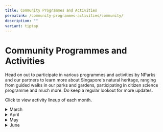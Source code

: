 ```yaml
---
title: Community Programmes and Activities
permalink: /community-programmes-activities/community/
description: ""
variant: tiptap
---
```

<h1><strong>Community Programmes and Activities</strong></h1>
<p>Head on out to participate in various programmes and activities by NParks
and our partners to learn more about Singapore's natural heritage, ranging
from guided walks in our parks and gardens, participating in citizen science
programme and much more. Do keep a regular lookout for more updates.</p>
<p></p>
<p>Click to view activity lineup of each month.</p>
<p></p>
<div data-type="detailGroup" class="isomer-accordion isomer-accordion-white">
<details class="isomer-details">
<summary>March</summary>
<div data-type="detailsContent" class="isomer-details-content">
<p>Table</p>
<table>
<tbody>
<tr>
<th rowspan="1" colspan="1">
<p>Date</p>
</th>
<th rowspan="1" colspan="1">
<p>Event</p>
</th>
<th rowspan="1" colspan="1">
<p>How to Register</p>
</th>
</tr>
<tr>
<td rowspan="1" colspan="1">
<p>2 March 2024 to 30 June 2024</p>
</td>
<td rowspan="1" colspan="1">
<p><strong>OWN Travelling Roadshow 2024 (Library Tour)</strong>
</p>
<div class="isomer-image-wrapper">
<img style="width: 100%;" height="auto" width="100%" alt="" src="/images/OWN_Travelling_Roadshow___FOB_Cross_Publicity.jpg">
</div>
<p>The OWN Initiative is an islandwide outreach programme promoting human-wildlife
coexistence in Singapore. The campaign will be touring around several libraries
till June, to engage the public through storytelling, hands-on activities
and expert talks by our partnering groups. Join the roving roadshow and
learn how we can foster a harmonious relationship with our wild neighbours.</p>
</td>
<td rowspan="1" colspan="1">
<p>Click <a href="www.ourwildneighbours.sg" rel="noopener noreferrer nofollow" target="_blank">here</a> to
visit the website.</p>
<p>Click <a href="www.instagram.com/ourwildneighbours" rel="noopener noreferrer nofollow" target="_blank">here</a> to
visit the Instagram page.</p>
</td>
</tr>
<tr>
<td rowspan="1" colspan="1">
<p>2 March 2024 - 1 September 2024 (9am - 6pm)</p>
</td>
<td rowspan="1" colspan="1">
<p><strong>Ethnobotany and Diversity of Figs.</strong>
</p>
<p></p>
<p>This exhibition showcases the diversity and ethnobotany of figs, with
a particular focus on the species native to Singapore and Southeast Asia.
Many fig species can be observed in the Singapore Botanic Gardens, such
as in the Rain Forest, the Jacob Ballas Children’s Garden, Eco-Garden and
at various other locations.</p>
<p></p>
<p>Closed on the last Wednesday of every month.</p>
</td>
<td rowspan="1" colspan="1">
<p>Click <a href="https://www.nparks.gov.sg/sbg/whats-happening/calendar-of-events/exhibition_ethnobotany-and-diversity-of-figs-mar-2024" rel="noopener noreferrer nofollow" target="_blank">here</a> to
visit the website for more information.</p>
<p></p>
<p></p>
</td>
</tr>
</tbody>
</table>
</div>
</details>
<details class="isomer-details">
<summary>April</summary>
<div data-type="detailsContent" class="isomer-details-content">
<p>Table</p>
<table>
<tbody>
<tr>
<th rowspan="1" colspan="1">
<p>Date</p>
</th>
<th rowspan="1" colspan="1">
<p>Event</p>
</th>
<th rowspan="1" colspan="1">
<p>How to Register</p>
</th>
</tr>
<tr>
<td rowspan="1" colspan="1">
<p>Programme Round Duration: 6 April 2024 - 26 April 2024</p>
<p></p>
<p>Training Date: 6 April 2024 (9 AM - 12 PM)</p>
<p></p>
<p>Live Session: 17 April 2024 (7:30 PM - 9 PM)</p>
</td>
<td rowspan="1" colspan="1">
<p><strong>Cyber Spotter Programme 2.0 April 2024</strong>
</p>
<div class="isomer-image-wrapper">
<img style="width: 100%" height="auto" width="100%" alt="" src="/images/CSV_KV_2024JAN_Main_3334x1564.png">
</div>
<p>Cyber Spotter Programme 2.0 is a key citizen scientist component of the
Coalition to End Wildlife Trafficking Online. Empowering people to be part
of the solution by helping to detect and report illegal online listings.
Selected volunteers will undergo training to identify prohibited wildlife
products online and report any suspicious content to WWF. WWF will review
the listings and work with the participating members of the Coalition to
End Wildlife Trafficking Online to take further actions.</p>
</td>
<td rowspan="1" colspan="1">
<p>Click <a href="https://cyberspotter.wwf.sg/" rel="noopener noreferrer nofollow" target="_blank">here</a> to
view website for more information.</p>
<p>Click <a href="https://ujdqi6q2l7r.typeform.com/to/vygMEDc9" rel="noopener noreferrer nofollow" target="_blank">here</a> to
register.</p>
</td>
</tr>
<tr>
<td rowspan="1" colspan="1">
<p>6 April 2024 (8.30am – 10.30 am) and 4 May 2024 (8.30am – 10.30am)</p>
</td>
<td rowspan="1" colspan="1">
<p><strong>Walk With Your Neighbours @ Chestnut Nature Park</strong>
</p>
<div class="isomer-image-wrapper">
<img style="width: 100%" height="auto" width="100%" alt="" src="/images/B443A381_80DA_488F_B9D7_4BE036244270.jpg">
</div>
<p>Come join us in the morning for a nature walk hosted by residents, for
residents! Learn about Chestnut Nature Park's flora and fauna, and hear
about the area's history. Our guided walk is suitable for all ages, so
bring your family and friends down to explore the Park, and perhaps even
spot some of our local wildlife!</p>
</td>
<td rowspan="1" colspan="1">
<p>Free for public to attend.</p>
<p>Click <a href="https://www.eventbrite.sg/o/friends-of-chestnut-nature-park-20094180493" rel="noopener noreferrer nofollow" target="_blank">here</a> to
register on Eventbrite.</p>
<p>Click <a href="https://www.facebook.com/friendsofchestnut/" rel="noopener noreferrer nofollow" target="_blank">here</a> to
visit the Facebook page.</p>
</td>
</tr>
<tr>
<td rowspan="1" colspan="1">
<p>13 April 2024 (9:30am - 11.30am)</p>
</td>
<td rowspan="1" colspan="1">
<p><strong>Heritage on the Hill Guided Tour.</strong>
</p>
<p>Did you know that the history of Fort Canning dates to the 14th century?
Check out the ancient artefacts from the hill, and join us on a journey
that highlights the changing faces of Fort Canning, from the ancient 14th
century to the colonial 19th century and beyond!</p>
</td>
<td rowspan="1" colspan="1">
<p>Click <a href="https://beta.nparks.gov.sg/visit/events/event-detail/FCP_HT1/336_Heritage-on-the-Hill-Guided-Tour" rel="noopener noreferrer nofollow" target="_blank">here</a> to
register.</p>
</td>
</tr>
<tr>
<td rowspan="1" colspan="1">
<p>20 April 2024 (9am - 10.30am)</p>
</td>
<td rowspan="1" colspan="1">
<p><strong>Apr 2024 GDO Nature Walk - Therapeutic Horticulture Experience.</strong>
</p>
<p>Have you gone on a therapeutic garden tour? Join us and explore the restorative
benefits of therapeutic horticulture in our green spaces. This experience
is for anyone who needs a moment of peace and tranquility. Led by trained
guides, it is crafted to promote low-intensity exercise, stimulate memory,
encourage positive social interactions, and foster mindfulness.</p>
</td>
<td rowspan="1" colspan="1">
<p>Registration will open at 10am on 5 Apr 2024, and will close either 3
days before the event or when fully registered. Successful registrants
will receive a confirmation email 3 days before the tour. You will be placed
on our waiting list if the programme is full.</p>
<p></p>
<p>Click <a href="https://beta.nparks.gov.sg/visit/events/event-detail/GDO24_17/353_Apr-2024-GDO-Nature-Walk-Therapeutic-Horticulture-Experience" rel="noopener noreferrer nofollow" target="_blank">here</a> to
register.</p>
</td>
</tr>
<tr>
<td rowspan="1" colspan="1">
<p>20 April 2024 (9am - 10.30am)</p>
</td>
<td rowspan="1" colspan="1">
<p><strong>Apr 2024 GDO Gardening Series - Best Air Plants for a Modern Gardener.</strong>
</p>
<p>Join Mr. Kevin Cheong from Pick A Plant to discover the top five essential
Tillandsia varieties that flourish in Singapore's climate, and uncover
the techniques for nurturing these exquisite air plants.</p>
<p>
<br>
</p>
<p>Seats are limited, so sign up early to secure your spot!</p>
</td>
<td rowspan="1" colspan="1">
<p>Registration will open at 10am on 5 Apr 2024, and will close either 3
days before the event or when fully registered. Successful registrants
will receive a confirmation email 3 days before the talk. You will be placed
on our waiting list if the programme is full.</p>
<p></p>
<p>Click <a href="https://beta.nparks.gov.sg/visit/events/event-detail/GDO24_18/363_Apr-2024-GDO-Gardening-Series-Best-Air-Plants-for-a-Modern-Gardener" rel="noopener noreferrer nofollow" target="_blank">here</a> to
register.</p>
</td>
</tr>
<tr>
<td rowspan="1" colspan="1">
<p>20 April 2024 (9am - 11am)</p>
</td>
<td rowspan="1" colspan="1">
<p><strong>Trees of the Fort Guided Tour.</strong>
</p>
<p>The Trees of the Fort guided tour takes you to beautiful trees at Fort
Canning Park amidst a backdrop of lush greenery and rich history. Fort
Canning Hill, on which the park sits, once housed a Malay Kingdom in the
14th century. It was also the place of residence for several governors
and was even transformed into a fort in the 1860s.&nbsp;</p>
</td>
<td rowspan="1" colspan="1">
<p>Click <a href="https://beta.nparks.gov.sg/visit/events/event-detail/FCP_TF1/344_Trees-of-the-Fort-Guided-Tour" rel="noopener noreferrer nofollow" target="_blank">here</a> to
register.</p>
</td>
</tr>
<tr>
<td rowspan="1" colspan="1">
<p>20 April 2024 (10am - 11am)</p>
</td>
<td rowspan="1" colspan="1">
<p><strong>Apr 2024 GDO Nature Walk - Orchid Garden Tour.</strong>
</p>
<p>Indulge in the enchanting world of orchids with our short and sweet Orchid
Garden Tour! Let the friendly volunteer guides, from The Orchid Society
of South East Asia (OSSEA), take you on a journey through stunning displays
of vibrant colours and sweet fragrances. Sign up now to discover the beauty
of orchids!</p>
</td>
<td rowspan="1" colspan="1">
<p>Registration will open at 10 am on 5 Apr 2024 and will close either 3
days before the event or when fully registered. Successful registrants
will receive a confirmation email 3 days before the tour. You will be placed
on our waiting list if the programme is full.</p>
<p></p>
<p>Click <a href="https://beta.nparks.gov.sg/visit/events/event-detail/GDO24_16/352_Apr-2024-GDO-Nature-Walk-Orchid-Garden-Tour" rel="noopener noreferrer nofollow" target="_blank">here</a> to
register.</p>
</td>
</tr>
<tr>
<td rowspan="1" colspan="1">
<p>27 April 2024 (10am - 11.30am)</p>
</td>
<td rowspan="1" colspan="1">
<p><strong>Fort Canning Galleries Guided Tour.</strong>
</p>
<p>Join us on a guided tour of the Fort Canning Heritage Gallery, which traces
the rich history of the hill and showcases the rare artefacts found here.
This tour will also take you to the Spice Gallery, which looks at the history
of spices and spice traders in Singapore, and is nestled in Singapore's
most diverse spice garden.</p>
</td>
<td rowspan="1" colspan="1">
<p>Click <a href="https://beta.nparks.gov.sg/visit/events/event-detail/FCP_GT1/347_Fort-Canning-Galleries-Guided-Tour" rel="noopener noreferrer nofollow" target="_blank">here</a> to
register.</p>
</td>
</tr>
<tr>
<td rowspan="1" colspan="1">
<p>27 April 2024 (10am - 10.45am)</p>
</td>
<td rowspan="1" colspan="1">
<p><strong>Race Against Time - Science Behind a Botanic Garden Tour.</strong>
</p>
<p>This session introduces the research facilities at the Singapore Botanic
Gardens such as the Library of Botany &amp; Horticulture, Orchid &amp;
Micro-propagation laboratory and the Herbarium.</p>
<p>Highlights of&nbsp; this 45-minute tour includes a visit to the Herbarium
which stores physical records of reference plant materials, some dating
as far back as 1790.&nbsp; In addition, learn about our hybridization programme
for orchids, a process introduced back in 1930’s by the then Director,
R.E Holttum.</p>
</td>
<td rowspan="1" colspan="1">
<p>Registration required 15-min prior at the Tanglin Visitor Services Desk.
Limited slots on a first-come-first-served basis. For ages 9 and above.</p>
<p></p>
<p>Click <a href="https://www.nparks.gov.sg/sbg/whats-happening/calendar-of-events/rat-tour-apr-2024" rel="noopener noreferrer nofollow" target="_blank">here</a> to
visit the website for more information.</p>
</td>
</tr>
</tbody>
</table>
</div>
</details>
<details class="isomer-details">
<summary>May</summary>
<div data-type="detailsContent" class="isomer-details-content">
<p>Table</p>
<table>
<tbody>
<tr>
<th rowspan="1" colspan="1">
<p>Date</p>
</th>
<th rowspan="1" colspan="1">
<p>Event</p>
</th>
<th rowspan="1" colspan="1">
<p>How to Register</p>
</th>
</tr>
<tr>
<td rowspan="1" colspan="1">
<p>6 April 2024 (8.30am – 10.30 am) and 4 May 2024 (8.30am – 10.30am)</p>
</td>
<td rowspan="1" colspan="1">
<p><strong>Walk With Your Neighbours @ Chestnut Nature Park</strong>
</p>
<div class="isomer-image-wrapper">
<img style="width: 100%" height="auto" width="100%" alt="" src="/images/B443A381_80DA_488F_B9D7_4BE036244270.jpg">
</div>
<p>Come join us in the morning for a nature walk hosted by residents, for
residents! Learn about Chestnut Nature Park's flora and fauna, and hear
about the area's history. Our guided walk is suitable for all ages, so
bring your family and friends down to explore the Park, and perhaps even
spot some of our local wildlife!</p>
</td>
<td rowspan="1" colspan="1">
<p>Free for public to attend.</p>
<p>Click <a href="https://www.eventbrite.sg/o/friends-of-chestnut-nature-park-20094180493" rel="noopener noreferrer nofollow" target="_blank">here</a> to
register on Eventbrite.</p>
<p>Click <a href="https://www.facebook.com/friendsofchestnut/" rel="noopener noreferrer nofollow" target="_blank">here</a> to
visit the Facebook page.</p>
</td>
</tr>
<tr>
<td rowspan="1" colspan="1">
<p>18 May 2024 (7.30am - 9.30am)</p>
</td>
<td rowspan="1" colspan="1">
<p><strong>Bird Watching along The Southern Ridges.</strong>
</p>
<p>Join us for a bird watching tour at The Southern Ridges, where up to 43
species of birds have been spotted so far. This tour will take you through
the Forest Walk and the Singing Forest in search of these beautiful birds.
Do bring along a pair of binoculars or a camera with a zoom function for
a better experience.&nbsp;</p>
</td>
<td rowspan="1" colspan="1">
<p>Click <a href="https://beta.nparks.gov.sg/visit/events/event-detail/BWSR2024/7_Bird-Watching-along-The-Southern-Ridges" rel="noopener noreferrer nofollow" target="_blank">here</a> to
register.</p>
</td>
</tr>
<tr>
<td rowspan="1" colspan="1">
<p>25 May 2024 and 26 May 2024</p>
</td>
<td rowspan="1" colspan="1">
<p><strong>Book a Tree: Preserving Nature Through Photography</strong>
</p>
<div class="isomer-image-wrapper">
<img style="width: 100%" height="auto" width="100%" alt="" src="/images/IMG_6876.jpg">
</div>
<p>Book-A-Tree is a movement to support NParks in their mission to plant
1 million trees around Singapore to further enhance its status as a garden
city. The movement is supported by the sales of the book “God’s Own Design
- A Photographic Journey Through Nature”. All proceeds from the book sales
would be donated to the Garden City Fund’s Plant-A-Tree Programme.</p>
</td>
<td rowspan="1" colspan="1">
<p>Click <a href="https://www.linkedin.com/pulse/sowing-seeds-success-50-reflection-book-a-tree-journey-bhavesh-shukla-irdmc/?trackingId=9vbfWR4oRnerfElpfW7S%2FQ%3D%3D" rel="noopener noreferrer nofollow" target="_blank">here</a>to
learn more about the history of Book a Tree.</p>
</td>
</tr>
<tr>
<td rowspan="1" colspan="1">
<p></p>
</td>
<td rowspan="1" colspan="1">
<p></p>
</td>
<td rowspan="1" colspan="1">
<p></p>
</td>
</tr>
</tbody>
</table>
<p></p>
</div>
</details>
<details class="isomer-details">
<summary>June</summary>
<div data-type="detailsContent" class="isomer-details-content">
<table>
<tbody>
<tr>
<th rowspan="1" colspan="1">
<p>Date</p>
</th>
<th rowspan="1" colspan="1">
<p>Event</p>
</th>
<th rowspan="1" colspan="1">
<p>How to Register</p>
</th>
</tr>
<tr>
<td rowspan="1" colspan="1">
<p></p>
</td>
<td rowspan="1" colspan="1">
<p></p>
</td>
<td rowspan="1" colspan="1">
<p>Click <a href="https://beta.nparks.gov.sg/visit/events/event-detail/BWSR2024/7_Bird-Watching-along-The-Southern-Ridges" rel="noopener noreferrer nofollow" target="_blank">here</a> to
register.</p>
</td>
</tr>
<tr>
<td rowspan="1" colspan="1">
<p>22 June 2024 (9am - 11am)</p>
</td>
<td rowspan="1" colspan="1">
<p><strong>Fun Walk along The Southern Ridges.</strong>
</p>
<p>Take your family on a leisure stroll through The Southern Ridges, a soothing
sanctuary of greenery that is not only steeped in history but also home
to some of Singapore's most exciting flora and fauna. Highlights of the
tour included the Henderson Waves, Sembcorp Forest of the Giants, Forest
Walk and the Singing Forest.</p>
</td>
<td rowspan="1" colspan="1">
<p>Registration opens on 1 May, 12.00am</p>
<p></p>
<p>Click <a href="https://beta.nparks.gov.sg/visit/events/event-detail/FWSR2024/13_Fun-Walk-along-The-Southern-Ridges" rel="noopener noreferrer nofollow" target="_blank">here</a> to
register.</p>
</td>
</tr>
<tr>
<td rowspan="1" colspan="1">
<p></p>
</td>
<td rowspan="1" colspan="1">
<p></p>
</td>
<td rowspan="1" colspan="1">
<p>Click <a href="https://beta.nparks.gov.sg/visit/events/event-detail/BWSR2024/7_Bird-Watching-along-The-Southern-Ridges" rel="noopener noreferrer nofollow" target="_blank">here</a> to
register.</p>
</td>
</tr>
<tr>
<td rowspan="1" colspan="1">
<p></p>
</td>
<td rowspan="1" colspan="1">
<p></p>
</td>
<td rowspan="1" colspan="1">
<p>Click <a href="https://beta.nparks.gov.sg/visit/events/event-detail/BWSR2024/7_Bird-Watching-along-The-Southern-Ridges" rel="noopener noreferrer nofollow" target="_blank">here</a> to
register.</p>
</td>
</tr>
<tr>
<td rowspan="1" colspan="1">
<p></p>
</td>
<td rowspan="1" colspan="1">
<p></p>
</td>
<td rowspan="1" colspan="1">
<p>Click <a href="https://beta.nparks.gov.sg/visit/events/event-detail/BWSR2024/7_Bird-Watching-along-The-Southern-Ridges" rel="noopener noreferrer nofollow" target="_blank">here</a> to
register.</p>
</td>
</tr>
<tr>
<td rowspan="1" colspan="1">
<p></p>
</td>
<td rowspan="1" colspan="1">
<p></p>
</td>
<td rowspan="1" colspan="1">
<p>Click <a href="https://beta.nparks.gov.sg/visit/events/event-detail/BWSR2024/7_Bird-Watching-along-The-Southern-Ridges" rel="noopener noreferrer nofollow" target="_blank">here</a> to
register.</p>
</td>
</tr>
<tr>
<td rowspan="1" colspan="1">
<p></p>
</td>
<td rowspan="1" colspan="1">
<p></p>
</td>
<td rowspan="1" colspan="1">
<p>Click <a href="https://beta.nparks.gov.sg/visit/events/event-detail/BWSR2024/7_Bird-Watching-along-The-Southern-Ridges" rel="noopener noreferrer nofollow" target="_blank">here</a> to
register.</p>
</td>
</tr>
</tbody>
</table>
</div>
</details>
</div>
<p></p>